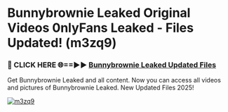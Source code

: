 # Bunnybrownie Leaked Original Videos 0nlyFans Leaked - Files Updated! (m3zq9)

<h3>🔴 CLICK HERE 🌐==►► <a href="https://tinyurl.com/4seja8ks" rel="nofollow">Bunnybrownie Leaked Updated Files</a></h3>

Get Bunnybrownie Leaked and all content. Now you can access all videos and pictures of Bunnybrownie Leaked. New Updated Files 2025!

[![m3zq9](https://i.imgur.com/EWjZXRe.gif)](https://tinyurl.com/4seja8ks)
